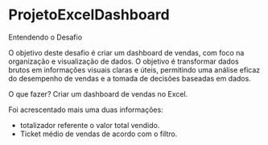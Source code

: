 # ProjetoExcelDashboard

Entendendo o Desafio

O objetivo deste desafio é criar um dashboard de vendas, com foco na organização e visualização de dados. 
O objetivo é transformar dados brutos em informações visuais claras e úteis, permitindo uma análise eficaz 
do desempenho de vendas e a tomada de decisões baseadas em dados.

O que fazer?
Criar um dashboard de vendas no Excel.

Foi acrescentado mais uma duas informações:
- totalizador referente o valor total vendido.
- Ticket médio de vendas de acordo com o filtro.
